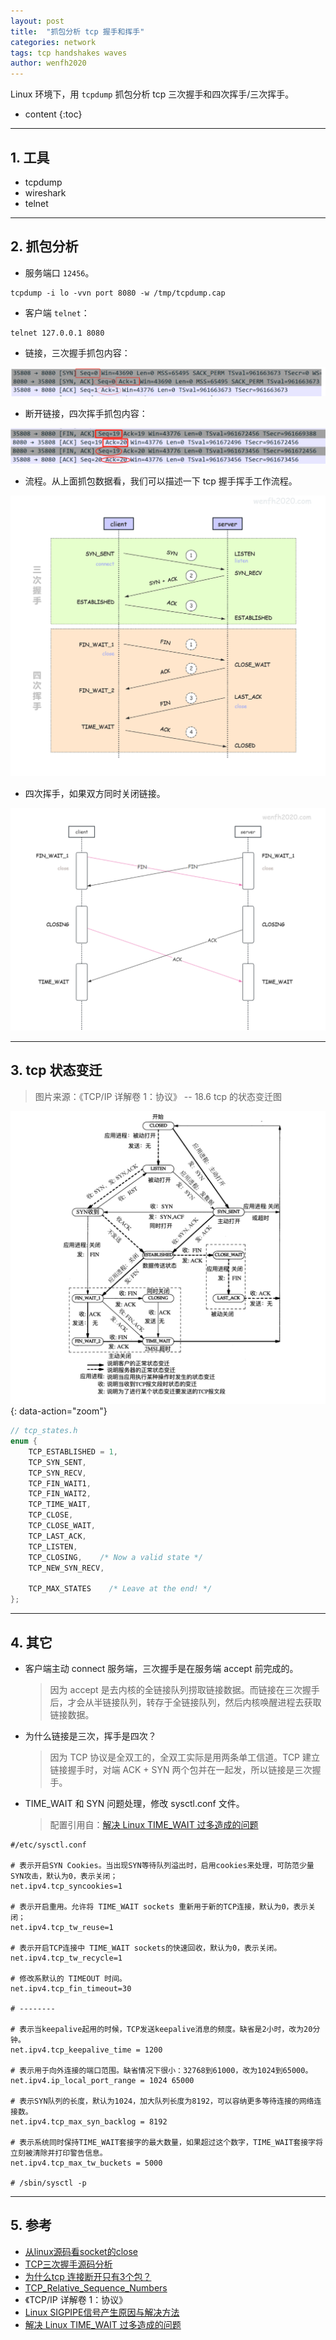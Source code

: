 ```yaml
---
layout: post
title:  "抓包分析 tcp 握手和挥手"
categories: network
tags: tcp handshakes waves
author: wenfh2020
---
```


Linux 环境下，用 `tcpdump` 抓包分析 tcp 三次握手和四次挥手/三次挥手。



* content
{:toc}

---

## 1. 工具

* tcpdump
* wireshark
* telnet

---

## 2. 抓包分析

* 服务端口 `12456`。

```shell
tcpdump -i lo -vvn port 8080 -w /tmp/tcpdump.cap
```

* 客户端 `telnet`：

```shell
telnet 127.0.0.1 8080
```

* 链接，三次握手抓包内容：

<div align=center><img src="/images/2023/2023-10-21-16-17-06.png" data-action="zoom"></div>

* 断开链接，四次挥手抓包内容：

<div align=center><img src="/images/2023/2023-10-21-16-18-27.png" data-action="zoom"></div>

* 流程。从上面抓包数据看，我们可以描述一下 tcp 握手挥手工作流程。

<div align=center><img src="/images/2023/2023-10-21-16-33-39.png" data-action="zoom"></div>

* 四次挥手，如果双方同时关闭链接。

<div align=center><img src="/images/2023/2023-10-21-16-29-00.png" data-action="zoom"></div>

---

## 3. tcp 状态变迁
  
  > 图片来源：《TCP/IP 详解卷 1：协议》 -- 18.6 tcp 的状态变迁图

![tcp 状态变迁](/images/2020/2020-04-13-13-14-49.png){: data-action="zoom"}

```c
// tcp_states.h
enum {
    TCP_ESTABLISHED = 1,
    TCP_SYN_SENT,
    TCP_SYN_RECV,
    TCP_FIN_WAIT1,
    TCP_FIN_WAIT2,
    TCP_TIME_WAIT,
    TCP_CLOSE,
    TCP_CLOSE_WAIT,
    TCP_LAST_ACK,
    TCP_LISTEN,
    TCP_CLOSING,    /* Now a valid state */
    TCP_NEW_SYN_RECV,

    TCP_MAX_STATES    /* Leave at the end! */
};
```

---

## 4. 其它

* 客户端主动 connect 服务端，三次握手是在服务端 accept 前完成的。
  
  > 因为 accept 是去内核的全链接队列捞取链接数据。而链接在三次握手后，才会从半链接队列，转存于全链接队列，然后内核唤醒进程去获取链接数据。
* 为什么链接是三次，挥手是四次？
  > 因为 TCP 协议是全双工的，全双工实际是用两条单工信道。TCP 建立链接握手时，对端 ACK + SYN 两个包并在一起发，所以链接是三次握手。
* TIME_WAIT 和 SYN 问题处理，修改 sysctl.conf 文件。
  
  > 配置引用自：[解决 Linux TIME_WAIT 过多造成的问题](https://blog.csdn.net/zhangjunli/article/details/89321202)

```shell
#/etc/sysctl.conf

# 表示开启SYN Cookies。当出现SYN等待队列溢出时，启用cookies来处理，可防范少量SYN攻击，默认为0，表示关闭；
net.ipv4.tcp_syncookies=1

# 表示开启重用。允许将 TIME_WAIT sockets 重新用于新的TCP连接，默认为0，表示关闭；
net.ipv4.tcp_tw_reuse=1

# 表示开启TCP连接中 TIME_WAIT sockets的快速回收，默认为0，表示关闭。
net.ipv4.tcp_tw_recycle=1

# 修改系默认的 TIMEOUT 时间。
net.ipv4.tcp_fin_timeout=30

# --------

# 表示当keepalive起用的时候，TCP发送keepalive消息的频度。缺省是2小时，改为20分钟。
net.ipv4.tcp_keepalive_time = 1200 

# 表示用于向外连接的端口范围。缺省情况下很小：32768到61000，改为1024到65000。
net.ipv4.ip_local_port_range = 1024 65000 

# 表示SYN队列的长度，默认为1024，加大队列长度为8192，可以容纳更多等待连接的网络连接数。
net.ipv4.tcp_max_syn_backlog = 8192 

# 表示系统同时保持TIME_WAIT套接字的最大数量，如果超过这个数字，TIME_WAIT套接字将立刻被清除并打印警告信息。
net.ipv4.tcp_max_tw_buckets = 5000

# /sbin/sysctl -p
```

---

## 5. 参考

* [从linux源码看socket的close](https://my.oschina.net/alchemystar/blog/1821680)
* [TCP三次握手源码分析](https://www.cnblogs.com/seanloveslife/p/12103830.html)
* [为什么tcp 连接断开只有3个包？](https://www.zhihu.com/question/55890292)
* [TCP_Relative_Sequence_Numbers](https://wiki.wireshark.org/TCP_Relative_Sequence_Numbers)
* 《TCP/IP 详解卷 1：协议》
* [Linux SIGPIPE信号产生原因与解决方法](https://blog.csdn.net/u010821666/article/details/81841755)
* [解决 Linux TIME_WAIT 过多造成的问题](https://blog.csdn.net/zhangjunli/article/details/89321202)
